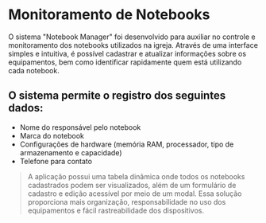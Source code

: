 # Monitoramento de Notebooks

O sistema "Notebook Manager" foi desenvolvido para auxiliar no controle e monitoramento dos notebooks utilizados na igreja. Através de uma interface simples e intuitiva, é possível cadastrar e atualizar informações sobre os equipamentos, bem como identificar rapidamente quem está utilizando cada notebook.

## O sistema permite o registro dos seguintes dados:
- Nome do responsável pelo notebook
- Marca do notebook
- Configurações de hardware (memória RAM, processador, tipo de armazenamento e capacidade)
- Telefone para contato
>A aplicação possui uma tabela dinâmica onde todos os notebooks cadastrados podem ser visualizados, além de um formulário de cadastro e edição acessível por meio de um modal. Essa solução proporciona mais organização, responsabilidade no uso dos equipamentos e fácil rastreabilidade dos dispositivos.
